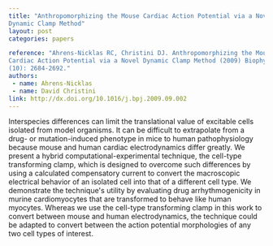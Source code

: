 ```yaml
---
title: "Anthropomorphizing the Mouse Cardiac Action Potential via a Novel
Dynamic Clamp Method"
layout: post
categories: papers

reference: "Ahrens-Nicklas RC, Christini DJ. Anthropomorphizing the Mouse
Cardiac Action Potential via a Novel Dynamic Clamp Method (2009) Biophys J, 97
(10): 2684-2692."
authors: 
 - name: Ahrens-Nicklas
 - name: David Christini
link: http://dx.doi.org/10.1016/j.bpj.2009.09.002
---
```


Interspecies differences can limit the translational value of excitable cells
isolated from model organisms. It can be difficult to extrapolate from a drug-
or mutation-induced phenotype in mice to human pathophysiology because mouse
and human cardiac electrodynamics differ greatly. We present a hybrid
computational-experimental technique, the cell-type transforming clamp, which
is designed to overcome such differences by using a calculated compensatory
current to convert the macroscopic electrical behavior of an isolated cell into
that of a different cell type. We demonstrate the technique's utility by
evaluating drug arrhythmogenicity in murine cardiomyocytes that are transformed
to behave like human myocytes. Whereas we use the cell-type transforming clamp
in this work to convert between mouse and human electrodynamics, the technique
could be adapted to convert between the action potential morphologies of any
two cell types of interest.

